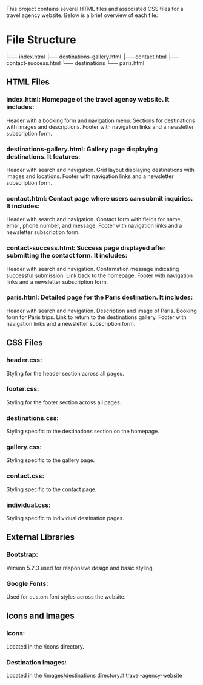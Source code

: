 This project contains several HTML files and associated CSS files for a travel agency website. Below is a brief overview of each file:

# File Structure


├── index.html
├── destinations-gallery.html
├── contact.html
├── contact-success.html
└── destinations
    └── paris.html

## HTML Files

### index.html: Homepage of the travel agency website. It includes:

Header with a booking form and navigation menu.
Sections for destinations with images and descriptions.
Footer with navigation links and a newsletter subscription form.

### destinations-gallery.html: Gallery page displaying destinations. It features:

Header with search and navigation.
Grid layout displaying destinations with images and locations.
Footer with navigation links and a newsletter subscription form.

### contact.html: Contact page where users can submit inquiries. It includes:

Header with search and navigation.
Contact form with fields for name, email, phone number, and message.
Footer with navigation links and a newsletter subscription form.

### contact-success.html: Success page displayed after submitting the contact form. It includes:

Header with search and navigation.
Confirmation message indicating successful submission.
Link back to the homepage.
Footer with navigation links and a newsletter subscription form.

### paris.html: Detailed page for the Paris destination. It includes:

Header with search and navigation.
Description and image of Paris.
Booking form for Paris trips.
Link to return to the destinations gallery.
Footer with navigation links and a newsletter subscription form.

## CSS Files

### header.css: 
Styling for the header section across all pages.

### footer.css: 
Styling for the footer section across all pages.

### destinations.css: 
Styling specific to the destinations section on the homepage.

### gallery.css: 
Styling specific to the gallery page.

### contact.css: 
Styling specific to the contact page.

### individual.css: 
Styling specific to individual destination pages.

## External Libraries

### Bootstrap: 
Version 5.2.3 used for responsive design and basic styling.

### Google Fonts: 
Used for custom font styles across the website.

## Icons and Images

### Icons: 
Located in the /icons directory.

### Destination Images: 
Located in the /images/destinations directory.# travel-agency-website
